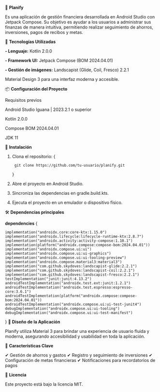 📱 **Planify**

Es una aplicación de gestión financiera desarrollada en Android Studio con Jetpack Compose. Su objetivo es ayudar a los usuarios a administrar sus finanzas de manera intuitiva, permitiendo realizar seguimiento de ahorros, inversiones, pagos de recibos y metas.

🚀 **Tecnologías Utilizadas**

**- Lenguaje:** Kotlin 2.0.0

**- Framework UI:** Jetpack Compose (BOM 2024.04.01)

**- Gestión de imágenes:** Landscapist (Glide, Coil, Fresco) 2.2.1

Material Design 3 para una interfaz moderna y accesible.

📦 **Configuración del Proyecto**

Requisitos previos

Android Studio Iguana | 2023.2.1 o superior

Kotlin 2.0.0

Compose BOM 2024.04.01

JDK 11

📂 **Instalación**

1. Clona el repositorio:
    {
    
        git clone https://github.com/tu-usuario/planify.git
    
    }
2. Abre el proyecto en Android Studio.
3. Sincroniza las dependencias en gradle.build.kts.
4. Ejecuta el proyecto en un emulador o dispositivo físico.

🛠️ **Dependencias principales**

**dependencies** 
{

    implementation("androidx.core:core-ktx:1.15.0")
    implementation("androidx.lifecycle:lifecycle-runtime-ktx:2.8.7")
    implementation("androidx.activity:activity-compose:1.10.1")
    implementation(platform("androidx.compose:compose-bom:2024.04.01"))
    implementation("androidx.compose.ui:ui")
    implementation("androidx.compose.ui:ui-graphics")
    implementation("androidx.compose.ui:ui-tooling-preview")
    implementation("androidx.compose.material3:material3")
    implementation("com.github.skydoves:landscapist-glide:2.2.1")
    implementation("com.github.skydoves:landscapist-coil:2.2.1")
    implementation("com.github.skydoves:landscapist-fresco:2.2.1")
    testImplementation("junit:junit:4.13.2")
    androidTestImplementation("androidx.test.ext:junit:1.2.1")
    androidTestImplementation("androidx.test.espresso:espresso-core:3.6.1")
    androidTestImplementation(platform("androidx.compose:compose-bom:2024.04.01"))
    androidTestImplementation("androidx.compose.ui:ui-test-junit4")
    debugImplementation("androidx.compose.ui:ui-tooling")
    debugImplementation("androidx.compose.ui:ui-test-manifest")
    
}
🎨 **Diseño de la Aplicación**

Planify utiliza Material 3 para brindar una experiencia de usuario fluida y moderna, asegurando accesibilidad y usabilidad en toda la aplicación.

📌 **Características Clave**

✔ Gestión de ahorros y gastos
✔ Registro y seguimiento de inversiones
✔ Configuración de metas financieras
✔ Notificaciones para recordatorios de pagos

📄 **Licencia**

Este proyecto está bajo la licencia MIT.
